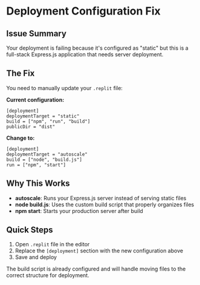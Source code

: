 # Deployment Configuration Fix

## Issue Summary
Your deployment is failing because it's configured as "static" but this is a full-stack Express.js application that needs server deployment.

## The Fix

You need to manually update your `.replit` file:

**Current configuration:**
```
[deployment]
deploymentTarget = "static"
build = ["npm", "run", "build"]
publicDir = "dist"
```

**Change to:**
```
[deployment]
deploymentTarget = "autoscale"
build = ["node", "build.js"]
run = ["npm", "start"]
```

## Why This Works

- **autoscale**: Runs your Express.js server instead of serving static files
- **node build.js**: Uses the custom build script that properly organizes files
- **npm start**: Starts your production server after build

## Quick Steps

1. Open `.replit` file in the editor
2. Replace the `[deployment]` section with the new configuration above
3. Save and deploy

The build script is already configured and will handle moving files to the correct structure for deployment.